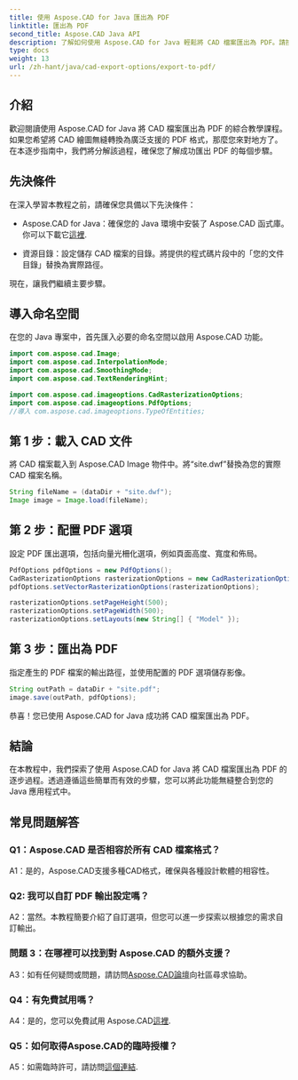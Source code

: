 ```yaml
---
title: 使用 Aspose.CAD for Java 匯出為 PDF
linktitle: 匯出為 PDF
second_title: Aspose.CAD Java API
description: 了解如何使用 Aspose.CAD for Java 輕鬆將 CAD 檔案匯出為 PDF。請按照我們的逐步指南進行無縫整合。
type: docs
weight: 13
url: /zh-hant/java/cad-export-options/export-to-pdf/
---
```

## 介紹

歡迎閱讀使用 Aspose.CAD for Java 將 CAD 檔案匯出為 PDF 的綜合教學課程。如果您希望將 CAD 繪圖無縫轉換為廣泛支援的 PDF 格式，那麼您來對地方了。在本逐步指南中，我們將分解該過程，確保您了解成功匯出 PDF 的每個步驟。

## 先決條件

在深入學習本教程之前，請確保您具備以下先決條件：

-  Aspose.CAD for Java：確保您的 Java 環境中安裝了 Aspose.CAD 函式庫。你可以下載它[這裡](https://releases.aspose.com/cad/java/).

- 資源目錄：設定儲存 CAD 檔案的目錄。將提供的程式碼片段中的「您的文件目錄」替換為實際路徑。

現在，讓我們繼續主要步驟。

## 導入命名空間

在您的 Java 專案中，首先匯入必要的命名空間以啟用 Aspose.CAD 功能。

```java
import com.aspose.cad.Image;
import com.aspose.cad.InterpolationMode;
import com.aspose.cad.SmoothingMode;
import com.aspose.cad.TextRenderingHint;

import com.aspose.cad.imageoptions.CadRasterizationOptions;
import com.aspose.cad.imageoptions.PdfOptions;
//導入 com.aspose.cad.imageoptions.TypeOfEntities;
```

## 第 1 步：載入 CAD 文件

將 CAD 檔案載入到 Aspose.CAD Image 物件中。將“site.dwf”替換為您的實際 CAD 檔案名稱。

```java
String fileName = (dataDir + "site.dwf");
Image image = Image.load(fileName);
```

## 第 2 步：配置 PDF 選項

設定 PDF 匯出選項，包括向量光柵化選項，例如頁面高度、寬度和佈局。

```java
PdfOptions pdfOptions = new PdfOptions();
CadRasterizationOptions rasterizationOptions = new CadRasterizationOptions();
pdfOptions.setVectorRasterizationOptions(rasterizationOptions);

rasterizationOptions.setPageHeight(500);
rasterizationOptions.setPageWidth(500);
rasterizationOptions.setLayouts(new String[] { "Model" });
```

## 第 3 步：匯出為 PDF

指定產生的 PDF 檔案的輸出路徑，並使用配置的 PDF 選項儲存影像。

```java
String outPath = dataDir + "site.pdf";
image.save(outPath, pdfOptions);
```

恭喜！您已使用 Aspose.CAD for Java 成功將 CAD 檔案匯出為 PDF。

## 結論

在本教程中，我們探索了使用 Aspose.CAD for Java 將 CAD 檔案匯出為 PDF 的逐步過程。透過遵循這些簡單而有效的步驟，您可以將此功能無縫整合到您的 Java 應用程式中。

## 常見問題解答

### Q1：Aspose.CAD 是否相容於所有 CAD 檔案格式？

A1：是的，Aspose.CAD支援多種CAD格式，確保與各種設計軟體的相容性。

### Q2: 我可以自訂 PDF 輸出設定嗎？

A2：當然。本教程簡要介紹了自訂選項，但您可以進一步探索以根據您的需求自訂輸出。

### 問題 3：在哪裡可以找到對 Aspose.CAD 的額外支援？

 A3：如有任何疑問或問題，請訪問[Aspose.CAD論壇](https://forum.aspose.com/c/cad/19)向社區尋求協助。

### Q4：有免費試用嗎？

 A4：是的，您可以免費試用 Aspose.CAD[這裡](https://releases.aspose.com/).

### Q5：如何取得Aspose.CAD的臨時授權？

 A5：如需臨時許可，請訪問[這個連結](https://purchase.aspose.com/temporary-license/).